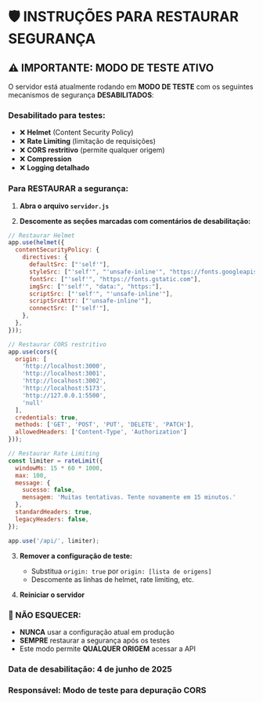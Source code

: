 # 🛡️ INSTRUÇÕES PARA RESTAURAR SEGURANÇA

## ⚠️ IMPORTANTE: MODO DE TESTE ATIVO
O servidor está atualmente rodando em **MODO DE TESTE** com os seguintes mecanismos de segurança **DESABILITADOS**:

### Desabilitado para testes:
- ❌ **Helmet** (Content Security Policy)
- ❌ **Rate Limiting** (limitação de requisições)
- ❌ **CORS restritivo** (permite qualquer origem)
- ❌ **Compression**
- ❌ **Logging detalhado**

### Para RESTAURAR a segurança:

1. **Abra o arquivo `servidor.js`**

2. **Descomente as seções marcadas com comentários de desabilitação:**

```javascript
// Restaurar Helmet
app.use(helmet({
  contentSecurityPolicy: {
    directives: {
      defaultSrc: ["'self'"],
      styleSrc: ["'self'", "'unsafe-inline'", "https://fonts.googleapis.com"],
      fontSrc: ["'self'", "https://fonts.gstatic.com"],
      imgSrc: ["'self'", "data:", "https:"],
      scriptSrc: ["'self'", "'unsafe-inline'"],
      scriptSrcAttr: ["'unsafe-inline'"],
      connectSrc: ["'self'"],
    },
  },
}));

// Restaurar CORS restritivo
app.use(cors({
  origin: [
    'http://localhost:3000',
    'http://localhost:3001',
    'http://localhost:3002',
    'http://localhost:5173',
    'http://127.0.0.1:5500',
    'null'
  ],
  credentials: true,
  methods: ['GET', 'POST', 'PUT', 'DELETE', 'PATCH'],
  allowedHeaders: ['Content-Type', 'Authorization']
}));

// Restaurar Rate Limiting
const limiter = rateLimit({
  windowMs: 15 * 60 * 1000,
  max: 100,
  message: {
    sucesso: false,
    mensagem: 'Muitas tentativas. Tente novamente em 15 minutos.'
  },
  standardHeaders: true,
  legacyHeaders: false,
});

app.use('/api/', limiter);
```

3. **Remover a configuração de teste:**
   - Substitua `origin: true` por `origin: [lista de origens]`
   - Descomente as linhas de helmet, rate limiting, etc.

4. **Reiniciar o servidor**

### 🚨 NÃO ESQUECER:
- **NUNCA** usar a configuração atual em produção
- **SEMPRE** restaurar a segurança após os testes
- Este modo permite **QUALQUER ORIGEM** acessar a API

### Data de desabilitação: 4 de junho de 2025
### Responsável: Modo de teste para depuração CORS
